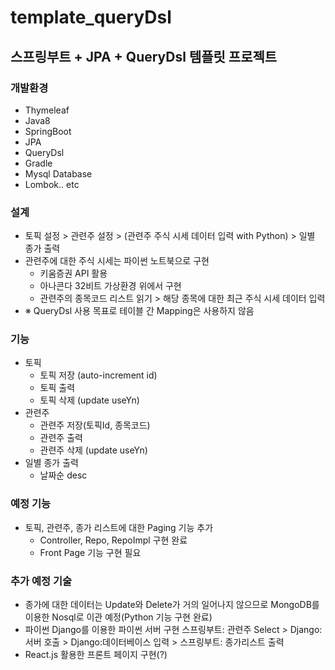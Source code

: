 # template_queryDsl

## 스프링부트 + JPA + QueryDsl 템플릿 프로젝트


### 개발환경
- Thymeleaf
- Java8
- SpringBoot
- JPA
- QueryDsl
- Gradle
- Mysql Database
- Lombok.. etc

### 설계
- 토픽 설정 > 관련주 설정 > (관련주 주식 시세 데이터 입력 with Python) > 일별 종가 출력
- 관련주에 대한 주식 시세는 파이썬 노트북으로 구현
  - 키움증권 API 활용
  - 아나콘다 32비트 가상환경 위에서 구현
  - 관련주의 종목코드 리스트 읽기 > 해당 종목에 대한 최근 주식 시세 데이터 입력
- ※ QueryDsl 사용 목표로 테이블 간 Mapping은 사용하지 않음

### 기능
- 토픽
  - 토픽 저장 (auto-increment id)
  - 토픽 출력
  - 토픽 삭제 (update useYn)
- 관련주
  - 관련주 저장(토픽Id, 종목코드)
  - 관련주 출력
  - 관련주 삭제 (update useYn)
- 일별 종가 출력
  - 날짜순 desc
  
### 예정 기능
- 토픽, 관련주, 종가 리스트에 대한 Paging 기능 추가
  - Controller, Repo, RepoImpl 구현 완료
  - Front Page 기능 구현 필요
  
### 추가 예정 기술
- 종가에 대한 데이터는 Update와 Delete가 거의 일어나지 않으므로
  MongoDB를 이용한 Nosql로 이관 예정(Python 기능 구현 완료)
- 파이썬 Django를 이용한 파이썬 서버 구현
  스프링부트: 관련주 Select > Django: 서버 호출 > Django:데이터베이스 입력 > 스프링부트: 종가리스트 출력
- React.js 활용한 프론트 페이지 구현(?)


